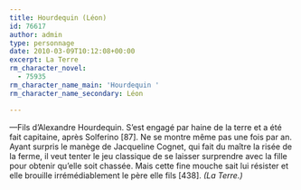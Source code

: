 ```yaml
---
title: Hourdequin (Léon)
id: 76617
author: admin
type: personnage
date: 2010-03-09T10:12:08+00:00
excerpt: La Terre
rm_character_novel:
  - 75935
rm_character_name_main: 'Hourdequin '
rm_character_name_secondary: Léon

---
```

—Fils d&rsquo;Alexandre Hourdequin. S&rsquo;est engagé par haine de la terre et a été fait capitaine, après Solferino [87]. Ne se montre même pas une fois par an. Ayant surpris le manège de Jacqueline Cognet, qui fait du maître la risée de la ferme, il veut tenter le jeu classique de se laisser surprendre avec la fille pour obtenir qu&rsquo;elle soit chassée. Mais cette fine mouche sait lui résister et elle brouille irrémédiablement le père elle fils [438]. _(La Terre.)_